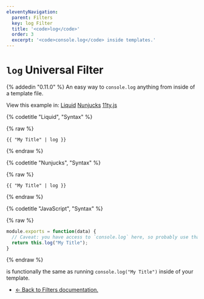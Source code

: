 ```yaml
---
eleventyNavigation:
  parent: Filters
  key: log Filter
  title: '<code>log</code>'
  order: 3
  excerpt: '<code>console.log</code> inside templates.'
---
```

# `log` Universal Filter

{% addedin "0.11.0" %} An easy way to <code>console.log</code> anything from inside of a template file.


<seven-minute-tabs>
  <div role="tablist" aria-label="Template Language Chooser">
    View this example in:
    <a href="#log-liquid" role="tab">Liquid</a>
    <a href="#log-njk" role="tab">Nunjucks</a>
    <a href="#log-js" role="tab">11ty.js</a>
  </div>
  <div id="log-liquid" role="tabpanel">

{% codetitle "Liquid", "Syntax" %}

{% raw %}
```liquid
{{ "My Title" | log }}
```
{% endraw %}

  </div>
  <div id="log-njk" role="tabpanel">

{% codetitle "Nunjucks", "Syntax" %}

{% raw %}
```jinja2
{{ "My Title" | log }}
```
{% endraw %}

  </div>
  <div id="log-js" role="tabpanel">

{% codetitle "JavaScript", "Syntax" %}

{% raw %}
```js
module.exports = function(data) {
  // Caveat: you have access to `console.log` here, so probably use that.
  return this.log("My Title");
}
```
{% endraw %}

  </div>
</seven-minute-tabs>

is functionally the same as running `console.log("My Title")` inside of your template.

* [← Back to Filters documentation.](/docs/filters/)
